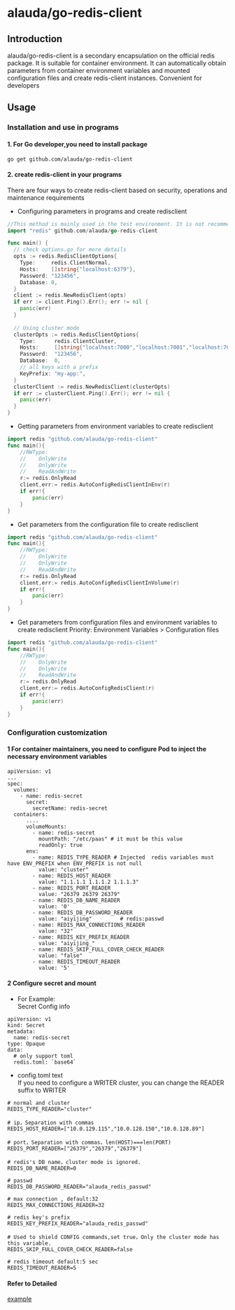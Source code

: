 # alauda/go-redis-client

## Introduction

alauda/go-redis-client is a secondary encapsulation on the official redis package. It is suitable for container environment. It can automatically obtain parameters from container environment variables and mounted configuration files and create redis-client instances. Convenient for developers

## Usage

### Installation and use in programs

#### 1. For Go developer,you need to install package

```shell
go get github.com/alauda/go-redis-client
```

#### 2. create redis-client in your programs

There are four ways to create redis-client based on security, operations and maintenance requirements

* Configuring parameters in programs and create redisclient

```go
//This method is mainly used in the test environment. It is not recommended in the production environment.
import "redis" github.com/alauda/go-redis-client

func main() {
  // check options.go for more details
  opts := redis.RedisClientOptions{
    Type: 	  redis.ClientNormal,
    Hosts:    []string{"localhost:6379"},
    Password: "123456",
    Database: 0,
  }
  client := redis.NewRedisClient(opts)
  if err := client.Ping().Err(); err != nil {
    panic(err)
  }
  
  // Using cluster mode
  clusterOpts := redis.RedisClientOptions{
    Type:      redis.ClientCluster,
    Hosts:     []string{"localhost:7000","localhost:7001","localhost:7002"},
    Password:  "123456",
    Database:  0,
    // all keys with a prefix
    KeyPrefix: "my-app:",
  }
  clusterClient := redis.NewRedisClient(clusterOpts)
  if err := clusterClient.Ping().Err(); err != nil {
    panic(err)
  }
}
```

* Getting parameters from environment variables to create redisclient

```go
import redis "github.com/alauda/go-redis-client"
func main(){
    //RWType:	
    //    OnlyWrite
    //    OnlyWrite
    //    ReadAndWrite
    r:= redis.OnlyRead
    client,err:= redis.AutoConfigRedisClientInEnv(r)
    if err!{
        panic(err)
    }
}
```

* Get parameters from the configuration file to create redisclient

```go
import redis "github.com/alauda/go-redis-client"
func main(){
    //RWType:	
    //    OnlyWrite
    //    OnlyWrite
    //    ReadAndWrite
    r:= redis.OnlyRead
    client,err:= redis.AutoConfigRedisClientInVolume(r)
    if err!{
        panic(err)
    }
}
```

* Get parameters from configuration files and environment variables to create redisclient
Priority: Environment Variables > Configuration files

```go
import redis "github.com/alauda/go-redis-client"
func main(){
    //RWType:	
    //    OnlyWrite
    //    OnlyWrite
    //    ReadAndWrite
    r:= redis.OnlyRead
    client,err:= redis.AutoConfigRedisClient(r)
    if err!{
        panic(err)
    }
}
```

### Configuration customization

#### 1 For container maintainers, you need to configure Pod to inject the necessary environment variables

```shell
apiVersion: v1
...
spec:
  volumes:
    - name: redis-secret
      secret:
        secretName: redis-secret
  containers:
      ....
      volumeMounts:
        - name: redis-secret
          mountPath: "/etc/paas" # it must be this value
          readOnly: true
      env:
        - name: REDIS_TYPE_READER # Injected  redis variables must have ENV_PREFIX when ENV_PREFIX is not null
          value: "cluster"
        - name: REDIS_HOST_READER
          value: "1.1.1.1 1.1.1.2 1.1.1.3"
        - name: REDIS_PORT_READER
          value: "26379 26379 26379"
        - name: REDIS_DB_NAME_READER
          value: '0'
        - name: REDIS_DB_PASSWORD_READER
          value: "aiyijing"         # redis:passwd
        - name: REDIS_MAX_CONNECTIONS_READER
          value: "32"
        - name: REDIS_KEY_PREFIX_READER
          value: "aiyijing_"
        - name: REDIS_SKIP_FULL_COVER_CHECK_READER
          value: "false"
        - name: REDIS_TIMEOUT_READER
          value: '5'
```

#### 2 Configure secret and mount

* For Example:  
Secret Config info

```shell
apiVersion: v1
kind: Secret
metadata:
  name: redis-secret
type: Opaque
data:
  # only support toml
  redis.toml: `base64`
```

* config.toml text  
If you need to configure a WRITER cluster, you can change the READER suffix to WRITER

```shell
# normal and cluster
REDIS_TYPE_READER="cluster"

# ip，Separation with commas
REDIS_HOST_READER=["10.0.129.115","10.0.128.150","10.0.128.89"]

# port，Separation with commas，len(HOST)===len(PORT)
REDIS_PORT_READER=["26379","26379","26379"]

# redis's DB name，cluster mode is ignored.
REDIS_DB_NAME_READER=0

# passwd
REDIS_DB_PASSWORD_READER="alauda_redis_passwd"

# max connection , default:32
REDIS_MAX_CONNECTIONS_READER=32

# redis key's prefix
REDIS_KEY_PREFIX_READER="alauda_redis_passwd"

# Used to shield CONFIG commands,set true，Only the cluster mode has this variable.
REDIS_SKIP_FULL_COVER_CHECK_READER=false

# redis timeout default:5 sec
REDIS_TIMEOUT_READER=5
```

#### Refer to Detailed

[example](/example)  
